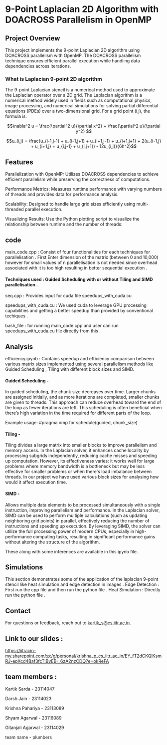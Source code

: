 # 9-Point Laplacian 2D Algorithm with DOACROSS Parallelism in OpenMP
## Project Overview
This project implements the 9-point Laplacian 2D algorithm using DOACROSS parallelism with OpenMP. The DOACROSS parallelism technique ensures efficient parallel execution while handling data dependencies across iterations.

### What is Laplacian 9-point 2D algorithm
The 9-point Laplacian stencil is a numerical method used to approximate the Laplacian operator over a 2D grid. The Laplacian algorithm is a numerical method widely used in fields such as computational physics, image processing, and numerical simulations for solving partial differential equations (PDEs) over a two-dimensional grid. For a grid point (i,j), the formula is:
```math
\nabla^2 u = \frac{\partial^2 u}{\partial x^2} + \frac{\partial^2 u}{\partial y^2} 
```
```math
u_{i,j} = \frac{u_{i-1,j-1} + u_{i-1,j+1} + u_{i+1,j-1} + u_{i+1,j+1} + 2(u_{i-1,j} + u_{i+1,j} + u_{i,j-1} + u_{i,j+1}) - 12u_{i,j}}{6h^2}
```

## Features
Parallelization with OpenMP: Utilizes DOACROSS dependencies to achieve efficient parallelism while preserving the correctness of computations.

Performance Metrics: Measures runtime performance with varying numbers of threads and provides data for performance analysis.

Scalability: Designed to handle large grid sizes efficiently using multi-threaded parallel execution.

Visualizing Results: Use the Python plotting script to visualize the relationship between runtime and the number of threads:

## code
main_code.cpp : Consist of four functionalities for each techniques for parallelisation .
First Enter dimension of the matrix (between 0 and 10,000) however for small values of n parallelisation is not needed since overhead associated with it is too high resulting in better sequential execution .
#### Techniques used : Guided Scheduling with or without Tiling and SIMD parallelisation .

seq.cpp : Provides input for cuda file speedups_with_cuda.cu

speedups_with_cuda.cu : We used cuda to leverage GPU processing capabilities and getting a better speedup than provided by conventional techiques .

bash_file : for running main_code.cpp and user can run speedups_with_cuda.cu file directly from this .

## Analysis
efficiency.ipynb : Contains speedup and efficiency comparison between various matrix sizes implemented using several parallelism methods like Guided Scheduling , Tiling with different block sizes and SIMD.

#### Guided Scheduling -
In guided scheduling, the chunk size decreases over time. Larger chunks are assigned initially, and as more iterations are completed, smaller chunks are given to threads. This approach can reduce overhead toward the end of the loop as fewer iterations are left.​
This scheduling is often beneficial when there’s high variation in the time required for different parts of the loop.​

Example usage: #pragma omp for schedule(guided, chunk_size)​

#### Tiling -
Tiling divides a large matrix into smaller blocks to improve parallelism and memory access. In the Laplacian solver, it enhances cache locality by processing subgrids independently, reducing cache misses and speeding up computation. However, its effectiveness varies: it works well for large problems where memory bandwidth is a bottleneck but may be less effective for smaller problems or when there's load imbalance between threads.​
In our project we have used various block sizes for analysing how would it affect execution time.

#### SIMD -
Allows multiple data elements to be processed simultaneously with a single instruction, improving parallelism and performance. In the Laplacian solver, SIMD can be used to perform multiple calculations (such as updating neighboring grid points) in parallel, effectively reducing the number of instructions and speeding up execution. By leveraging SIMD, the solver can utilize the full processing power of modern CPUs, especially in high-performance computing tasks, resulting in significant performance gains without altering the structure of the algorithm.​

These along with some inferences are available in this ipynb file.

## Simulations
This section demonstrates some of the application of the laplacian 9-point stencil like heat simulation and edge detection in images .
Edge Detection : First run the cpp file and then run the python file . 
Heat Simulation : Directly run the python file .

## Contact
For questions or feedback, reach out to kartik_s@cs.iitr.ac.in.

## Link to our slides : 

https://iitracin-my.sharepoint.com/:p:/g/personal/krishna_p_cs_iitr_ac_in/EY_fT2dCKQlKsmRJ-epXcd4Baf3fcTIBvEB-_6zA2nzCDQ?e=okReFA

## team members :
Kartik Sarda - 23114047

Darsh Jain - 23114023

Krishna Pahariya - 23113089

Shyam Agarwal - 23116089

Gitanjali Agarwal - 23114029

team name - plumbers
